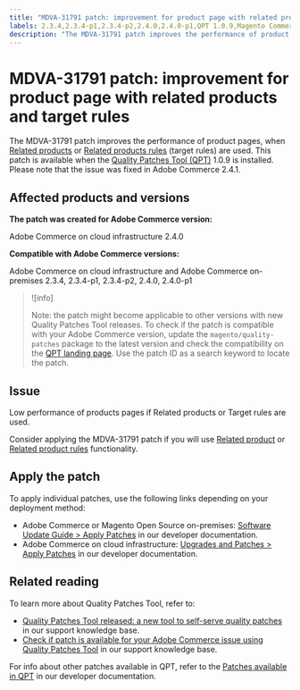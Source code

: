 ```yaml
---
title: "MDVA-31791 patch: improvement for product page with related products and target rules"
labels: 2.3.4,2.3.4-p1,2.3.4-p2,2.4.0,2.4.0-p1,QPT 1.0.9,Magento Commerce,Magento Commerce Cloud,Quality Patches Tool,performance,product page,support tools,Adobe Commerce,cloud infrastructure,on-premises,quality patches for Adobe Commerce,Magento Open Source
description: "The MDVA-31791 patch improves the performance of product pages, when [Related products](https://docs.magento.com/user-guide/catalog/settings-advanced-related-products.html) or [Related products rules](https://docs.magento.com/user-guide/marketing/product-related-rules.html) (target rules) are used. This patch is available when the [Quality Patches Tool (QPT)](https://support.magento.com/hc/en-us/articles/360047139492) 1.0.9 is installed. Please note that the issue was fixed in Adobe Commerce 2.4.1."
---
```


# MDVA-31791 patch: improvement for product page with related products and target rules

The MDVA-31791 patch improves the performance of product pages, when [Related products](https://docs.magento.com/user-guide/catalog/settings-advanced-related-products.html) or [Related products rules](https://docs.magento.com/user-guide/marketing/product-related-rules.html) (target rules) are used. This patch is available when the [Quality Patches Tool (QPT)](https://support.magento.com/hc/en-us/articles/360047139492) 1.0.9 is installed. Please note that the issue was fixed in Adobe Commerce 2.4.1.

## Affected products and versions

**The patch was created for Adobe Commerce version:**

Adobe Commerce on cloud infrastructure 2.4.0

**Compatible with Adobe Commerce versions:**

Adobe Commerce on cloud infrastructure and Adobe Commerce on-premises 2.3.4, 2.3.4-p1, 2.3.4-p2, 2.4.0, 2.4.0-p1

>![info]
>
 >Note: the patch might become applicable to other versions with new Quality Patches Tool releases. To check if the patch is compatible with your Adobe Commerce version, update the `magento/quality-patches` package to the latest version and check the compatibility on the [QPT landing page](https://devdocs.magento.com/quality-patches/tool.html#patch-grid). Use the patch ID as a search keyword to locate the patch.

## Issue

Low performance of products pages if Related products or Target rules are used.

Consider applying the MDVA-31791 patch if you will use [Related product](https://docs.magento.com/user-guide/catalog/settings-advanced-related-products.html) or [Related product rules](https://docs.magento.com/user-guide/marketing/product-related-rules.html) functionality.

## Apply the patch

To apply individual patches, use the following links depending on your deployment method:

* Adobe Commerce or Magento Open Source on-premises: [Software Update Guide > Apply Patches](https://devdocs.magento.com/guides/v2.4/comp-mgr/patching/mqp.html) in our developer documentation.
* Adobe Commerce on cloud infrastructure: [Upgrades and Patches > Apply Patches](https://devdocs.magento.com/cloud/project/project-patch.html) in our developer documentation.

## Related reading

To learn more about Quality Patches Tool, refer to:

* [Quality Patches Tool released: a new tool to self-serve quality patches](https://support.magento.com/hc/en-us/articles/360047139492) in our support knowledge base.
* [Check if patch is available for your Adobe Commerce issue using Quality Patches Tool](https://support.magento.com/hc/en-us/articles/360047125252) in our support knowledge base.

For info about other patches available in QPT, refer to the [Patches available in QPT](https://devdocs.magento.com/quality-patches/tool.html#patch-grid) in our developer documentation.